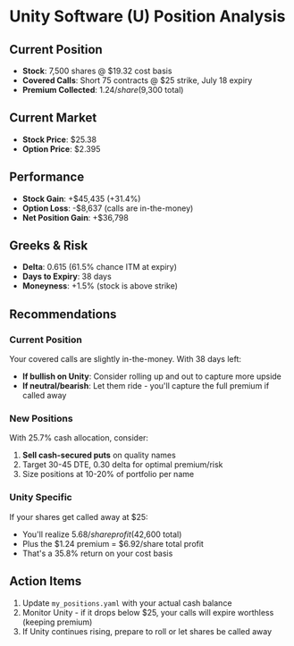# Unity Software (U) Position Analysis

## Current Position
- **Stock**: 7,500 shares @ $19.32 cost basis
- **Covered Calls**: Short 75 contracts @ $25 strike, July 18 expiry
- **Premium Collected**: $1.24/share ($9,300 total)

## Current Market
- **Stock Price**: $25.38
- **Option Price**: $2.395

## Performance
- **Stock Gain**: +$45,435 (+31.4%)
- **Option Loss**: -$8,637 (calls are in-the-money)
- **Net Position Gain**: +$36,798

## Greeks & Risk
- **Delta**: 0.615 (61.5% chance ITM at expiry)
- **Days to Expiry**: 38 days
- **Moneyness**: +1.5% (stock is above strike)

## Recommendations

### Current Position
Your covered calls are slightly in-the-money. With 38 days left:
- **If bullish on Unity**: Consider rolling up and out to capture more upside
- **If neutral/bearish**: Let them ride - you'll capture the full premium if called away

### New Positions
With 25.7% cash allocation, consider:
1. **Sell cash-secured puts** on quality names
2. Target 30-45 DTE, 0.30 delta for optimal premium/risk
3. Size positions at 10-20% of portfolio per name

### Unity Specific
If your shares get called away at $25:
- You'll realize $5.68/share profit ($42,600 total)
- Plus the $1.24 premium = $6.92/share total profit
- That's a 35.8% return on your cost basis

## Action Items
1. Update `my_positions.yaml` with your actual cash balance
2. Monitor Unity - if it drops below $25, your calls will expire worthless (keeping premium)
3. If Unity continues rising, prepare to roll or let shares be called away
